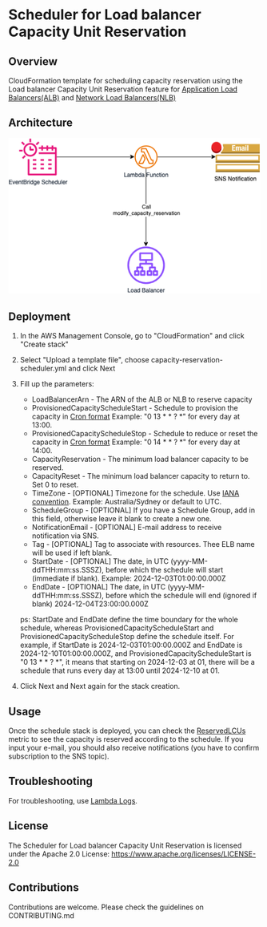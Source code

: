 # Scheduler for Load balancer Capacity Unit Reservation

## Overview
CloudFormation template for scheduling capacity reservation using the Load balancer Capacity Unit Reservation feature for [Application Load Balancers(ALB)](https://docs.aws.amazon.com/elasticloadbalancing/latest/application/capacity-unit-reservation.html) and [Network Load Balancers(NLB)](https://docs.aws.amazon.com/elasticloadbalancing/latest/network/capacity-unit-reservation.html)


## Architecture

![](capacity-scheduler.drawio.png)

## Deployment


1. In the AWS Management Console, go to "CloudFormation" and click "Create stack"

1. Select "Upload a template file", choose capacity-reservation-scheduler.yml and click Next

1. Fill up the parameters:

    - LoadBalancerArn - The ARN of the ALB or NLB to reserve capacity
    - ProvisionedCapacityScheduleStart - Schedule to provision the capacity in [Cron format](https://docs.aws.amazon.com/eventbridge/latest/userguide/eb-scheduled-rule-pattern.html) Example: "0 13 * * ? *" for every day at 13:00.
    - ProvisionedCapacityScheduleStop - Schedule to reduce or reset the capacity in [Cron format](https://docs.aws.amazon.com/eventbridge/latest/userguide/eb-scheduled-rule-pattern.html) Example: "0 14 * * ? *" for every day at 14:00.
    - CapacityReservation - The minimum load balancer capacity to be reserved.
    - CapacityReset - The minimum load balancer capacity to return to. Set 0 to reset.
    - TimeZone - [OPTIONAL] Timezone for the schedule. Use [IANA convention](https://www.iana.org/time-zones). Example: Australia/Sydney or default to UTC.
    - ScheduleGroup - [OPTIONAL] If you have a Schedule Group, add in this field, otherwise leave it blank to create a new one.
    - NotificationEmail - [OPTIONAL] E-mail address to receive notification via SNS.
    - Tag - [OPTIONAL] Tag to associate with resources. Thee ELB name will be used if left blank.
    - StartDate - [OPTIONAL] The date, in UTC (yyyy-MM-ddTHH:mm:ss.SSSZ), before which the schedule will start (immediate if blank). Example: 2024-12-03T01:00:00.000Z
    - EndDate - [OPTIONAL] The date, in UTC (yyyy-MM-ddTHH:mm:ss.SSSZ), before which the schedule will end (ignored if blank) 2024-12-04T23:00:00.000Z

    ps: StartDate and EndDate define the time boundary for the whole schedule, whereas ProvisionedCapacityScheduleStart and ProvisionedCapacityScheduleStop define the schedule itself. For example, if StartDate is 2024-12-03T01:00:00.000Z and EndDate is 2024-12-10T01:00:00.000Z, and ProvisionedCapacityScheduleStart is "0 13 * * ? *", it means that starting on  2024-12-03 at 01, there will be a schedule that runs every day at 13:00 until 2024-12-10 at 01.

1. Click Next and Next again for the stack creation.

## Usage

Once the schedule stack is deployed, you can check the [ReservedLCUs](https://docs.aws.amazon.com/elasticloadbalancing/latest/application/load-balancer-cloudwatch-metrics.html) metric to see the capacity is reserved according to the schedule. If you input your e-mail, you should also receive notifications (you have to confirm subscription to the SNS topic).

## Troubleshooting

For troubleshooting, use [Lambda Logs](https://docs.aws.amazon.com/lambda/latest/dg/monitoring-cloudwatchlogs-view.html).

## License
The Scheduler for Load balancer Capacity Unit Reservation is licensed under the Apache 2.0 License: https://www.apache.org/licenses/LICENSE-2.0

## Contributions

Contributions are welcome. Please check the guidelines on CONTRIBUTING.md